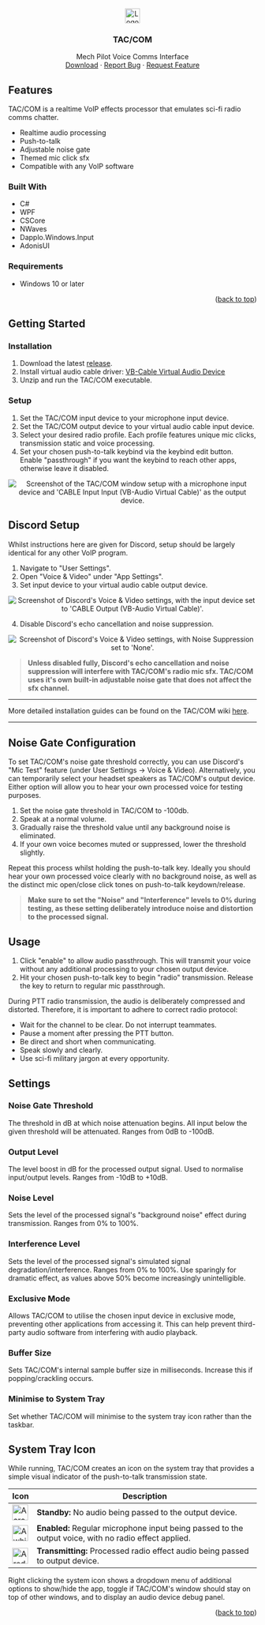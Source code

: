 <a name="readme-top"></a>

<!-- PROJECT LOGO -->
<br />
<div align="center">
  <a href="https://github.com/Ozzletroll/TAC-COM">
    <img src="https://github.com/Ozzletroll/TAC-COM/blob/main/TAC_COM/Static/Icons/live.ico" alt="Logo" width="30" height="30">
  </a>
<h3 align="center">TAC/COM</h3>

  <p align="center">
    Mech Pilot Voice Comms Interface
    <br />
    <a href="https://github.com/Ozzletroll/TAC-COM/releases">Download</a>
    ·
    <a href="https://github.com/Ozzletroll/TAC-COM/issues/new?assignees=&labels=bug&projects=&template=bug_report.md&title=%5BBUG%5D">Report Bug</a>
    ·
    <a href="https://github.com/Ozzletroll/TAC-COM/issues/new?assignees=&labels=enhancement&projects=&template=feature_request.md&title=%5BFEATURE+REQUEST%5D">Request Feature</a>
  </p>
</div>

<!-- ABOUT THE PROJECT -->
## Features
TAC/COM is a realtime VoIP effects processor that emulates sci-fi radio comms chatter.

- Realtime audio processing
- Push-to-talk
- Adjustable noise gate
- Themed mic click sfx
- Compatible with any VoIP software

### Built With

- C#
- WPF
- CSCore
- NWaves
- Dapplo.Windows.Input
- AdonisUI

### Requirements

- Windows 10 or later

<p align="right">(<a href="#readme-top">back to top</a>)</p>

<!-- GETTING STARTED -->
## Getting Started

### Installation

1. Download the latest <a href="https://github.com/Ozzletroll/TAC-COM/releases">release</a>.
2. Install virtual audio cable driver:
   <a href="https://vb-audio.com/Cable/">VB-Cable Virtual Audio Device</a>
3. Unzip and run the TAC/COM executable.

### Setup

1. Set the TAC/COM input device to your microphone input device.
2. Set the TAC/COM output device to your virtual audio cable input device.
3. Select your desired radio profile. Each profile features unique mic clicks, transmission static and voice processing.
4. Set your chosen push-to-talk keybind via the keybind edit button. Enable "passthrough" if you want the keybind to reach other apps, otherwise leave it disabled.

<p align="center">
  <img src="/TAC_COM/Static/Images/setup.png" alt="Screenshot of the TAC/COM window setup with a microphone input device and 'CABLE Input Input (VB-Audio Virtual Cable)' as the output device.">
</p>

## Discord Setup

Whilst instructions here are given for Discord, setup should be largely identical for any other VoIP program.

1. Navigate to "User Settings".
2. Open "Voice & Video" under "App Settings".
3. Set input device to your virtual audio cable output device.

<p align="center">
  <img src="/TAC_COM/Static/Images/discord-setup-1.png" alt="Screenshot of Discord's Voice & Video settings, with the input device set to 'CABLE Output (VB-Audio Virtual Cable)'.">
</p>

4. Disable Discord's echo cancellation and noise suppression.

<p align="center">
  <img src="/TAC_COM/Static/Images/discord-setup-2.png" alt="Screenshot of Discord's Voice & Video settings, with Noise Suppression set to 'None'.">
</p>

> **Unless disabled fully, Discord's echo cancellation and noise suppression will interfere with TAC/COM's radio mic sfx. TAC/COM uses it's own built-in adjustable noise gate that does not affect the sfx channel.**

---

More detailed installation guides can be found on the TAC/COM wiki <a href="https://github.com/Ozzletroll/TAC-COM/wiki">here</a>.

---

## Noise Gate Configuration
To set TAC/COM's noise gate threshold correctly, you can use Discord's "Mic Test" feature (under User Settings -> Voice & Video). Alternatively, you can temporarily select your headset speakers as TAC/COM's output device. Either option will allow you to hear your own processed voice for testing purposes.

1. Set the noise gate threshold in TAC/COM to -100db.
2. Speak at a normal volume.
3. Gradually raise the threshold value until any background noise is eliminated. 
4. If your own voice becomes muted or suppressed, lower the threshold slightly.

Repeat this process whilst holding the push-to-talk key. Ideally you should hear your own processed voice clearly with no background noise, as well as the distinct mic open/close click tones on push-to-talk keydown/release.

> **Make sure to set the "Noise" and "Interference" levels to 0% during testing, as these setting deliberately introduce noise and distortion to the processed signal.**

## Usage
1. Click "enable" to allow audio passthrough. This will transmit your voice without any additional processing to your chosen output device.
2. Hit your chosen push-to-talk key to begin "radio" transmission. Release the key to return to regular mic passthrough.

During PTT radio transmission, the audio is deliberately compressed and distorted. Therefore, it is important to adhere to correct radio protocol:
- Wait for the channel to be clear. Do not interrupt teammates.
- Pause a moment after pressing the PTT button.
- Be direct and short when communicating.
- Speak slowly and clearly.
- Use sci-fi military jargon at every opportunity.

## Settings

### Noise Gate Threshold
The threshold in dB at which noise attenuation begins. All input below the given threshold will be attenuated. Ranges from 0dB to -100dB.

### Output Level
The level boost in dB for the processed output signal. Used to normalise input/output levels. Ranges from -10dB to +10dB.

### Noise Level
Sets the level of the processed signal's "background noise" effect during transmission. Ranges from 0% to 100%.

### Interference Level
Sets the level of the processed signal's simulated signal degradation/interference. Ranges from 0% to 100%. 
Use sparingly for dramatic effect, as values above 50% become increasingly unintelligible.

### Exclusive Mode
Allows TAC/COM to utilise the chosen input device in exclusive mode, preventing other applications from accessing it. This can help prevent third-party audio software from interfering with audio playback.

### Buffer Size
Sets TAC/COM's internal sample buffer size in milliseconds. Increase this if popping/crackling occurs.

### Minimise to System Tray
Set whether TAC/COM will minimise to the system tray icon rather than the taskbar.

## System Tray Icon
While running, TAC/COM creates an icon on the system tray that provides a simple visual indicator of the push-to-talk transmission state.

| Icon | Description |
| --- | --- |
| <img height="32px" width="32px" align="center" src="/TAC_COM/Static/Icons/standby.ico" alt="A crossed-out white microphone icon, indicating that TAC/COM is not transmitting any audio data."> | **Standby:** No audio being passed to the output device. |
| <img height="32px" width="32px" align="center" src="/TAC_COM/Static/Icons/enabled.ico" alt="A white microphone icon, indicating that TAC/COM is transmitting unprocessed audio."> | **Enabled:** Regular microphone input being passed to the output voice, with no radio effect applied. |
| <img height="32px" width="32px" align="center" src="/TAC_COM/Static/Icons/live.ico" alt="A red microphone icon, indicating that TAC/COM is applying the radio effect to the output."> | **Transmitting:** Processed radio effect audio being passed to output device. |

Right clicking the system icon shows a dropdown menu of additional options to show/hide the app, toggle if TAC/COM's window should stay on top of other windows, and to display an audio device debug panel.

<p align="right">(<a href="#readme-top">back to top</a>)</p>
